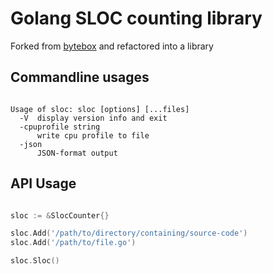 # Golang SLOC counting library

Forked from [bytebox](https://github.com/bytbox/sloc) and refactored into a library


## Commandline usages

```shell

Usage of sloc: sloc [options] [...files]
  -V  display version info and exit
  -cpuprofile string
      write cpu profile to file
  -json
      JSON-format output

```

## API Usage

```go

sloc := &SlocCounter{}

sloc.Add('/path/to/directory/containing/source-code')
sloc.Add('/path/to/file.go')

sloc.Sloc()


```